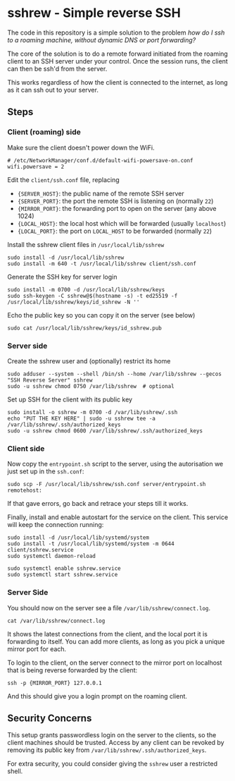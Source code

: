 # sshrew - Simple reverse SSH

The code in this repository is a simple solution to the problem _how do I
ssh to a roaming machine, without dynamic DNS or port forwarding?_

The core of the solution is to do a remote forward initiated from the
roaming client to an SSH server under your control.  Once the session
runs, the client can then be ssh'd from the server.

This works regardless of how the client is connected to the internet,
as long as it can ssh out to your server.

## Steps

### Client (roaming) side

Make sure the client doesn't power down the WiFi.

    # /etc/NetworkManager/conf.d/default-wifi-powersave-on.conf
    wifi.powersave = 2

Edit the `client/ssh.conf` file, replacing

 * `{SERVER_HOST}`: the public name of the remote SSH server
 * `{SERVER_PORT}`: the port the remote SSH is listening on (normally `22`)
 * `{MIRROR_PORT}`: the forwarding port to open on the server (any above 1024)
 * `{LOCAL_HOST}`: the local host which will be forwarded (usually `localhost`)
 * `{LOCAL_PORT}`: the port on `LOCAL_HOST` to be forwarded (normally `22`) 

Install the sshrew client files in `/usr/local/lib/sshrew`

    sudo install -d /usr/local/lib/sshrew
    sudo install -m 640 -t /usr/local/lib/sshrew client/ssh.conf

Generate the SSH key for server login

    sudo install -m 0700 -d /usr/local/lib/sshrew/keys
    sudo ssh-keygen -C sshrew@$(hostname -s) -t ed25519 -f /usr/local/lib/sshrew/keys/id_sshrew -N ''

Echo the public key so you can copy it on the server (see below)

    sudo cat /usr/local/lib/sshrew/keys/id_sshrew.pub

### Server side 

Create the sshrew user and (optionally) restrict its home

    sudo adduser --system --shell /bin/sh --home /var/lib/sshrew --gecos "SSH Reverse Server" sshrew
    sudo -u sshrew chmod 0750 /var/lib/sshrew  # optional

Set up SSH for the client with its public key

    sudo install -o sshrew -m 0700 -d /var/lib/sshrew/.ssh
    echo "PUT THE KEY HERE" | sudo -u sshrew tee -a /var/lib/sshrew/.ssh/authorized_keys
    sudo -u sshrew chmod 0600 /var/lib/sshrew/.ssh/authorized_keys

### Client side

Now copy the `entrypoint.sh` script to the server, using the autorisation
we just set up in the `ssh.conf`:

    sudo scp -F /usr/local/lib/sshrew/ssh.conf server/entrypoint.sh remotehost:

If that gave errors, go back and retrace your steps till it works.

Finally, install and enable autostart for the service on the client.  This
service will keep the connection running:

    sudo install -d /usr/local/lib/systemd/system
    sudo install -t /usr/local/lib/systemd/system -m 0644 client/sshrew.service
    sudo systemctl daemon-reload

    sudo systemctl enable sshrew.service
    sudo systemctl start sshrew.service

### Server Side

You should now on the server see a file `/var/lib/sshrew/connect.log`.

    cat /var/lib/sshrew/connect.log

It shows the latest connections from the client, and the local port it
is forwarding to itself.  You can add more clients, as long as you pick
a unique mirror port for each.

To login to the client, on the server connect to the mirror port on
localhost that is being reverse forwarded by the client:

    ssh -p {MIRROR_PORT} 127.0.0.1

And this should give you a login prompt on the roaming client.


## Security Concerns

This setup grants passwordless login on the server to the clients, so the
client machines should be trusted.  Access by any client can be revoked by
removing its public key from `/var/lib/sshrew/.ssh/authorized_keys`.

For extra security, you could consider giving the `sshrew` user a restricted
shell.

